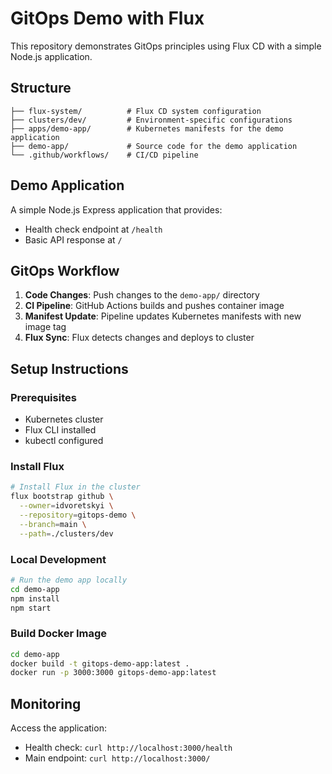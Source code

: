 # GitOps Demo with Flux

This repository demonstrates GitOps principles using Flux CD with a simple Node.js application.

## Structure

```
├── flux-system/          # Flux CD system configuration
├── clusters/dev/         # Environment-specific configurations
├── apps/demo-app/        # Kubernetes manifests for the demo application
├── demo-app/             # Source code for the demo application
└── .github/workflows/    # CI/CD pipeline
```

## Demo Application

A simple Node.js Express application that provides:
- Health check endpoint at `/health`
- Basic API response at `/`

## GitOps Workflow

1. **Code Changes**: Push changes to the `demo-app/` directory
2. **CI Pipeline**: GitHub Actions builds and pushes container image
3. **Manifest Update**: Pipeline updates Kubernetes manifests with new image tag
4. **Flux Sync**: Flux detects changes and deploys to cluster

## Setup Instructions

### Prerequisites
- Kubernetes cluster
- Flux CLI installed
- kubectl configured

### Install Flux

```bash
# Install Flux in the cluster
flux bootstrap github \
  --owner=idvoretskyi \
  --repository=gitops-demo \
  --branch=main \
  --path=./clusters/dev
```

### Local Development

```bash
# Run the demo app locally
cd demo-app
npm install
npm start
```

### Build Docker Image

```bash
cd demo-app
docker build -t gitops-demo-app:latest .
docker run -p 3000:3000 gitops-demo-app:latest
```

## Monitoring

Access the application:
- Health check: `curl http://localhost:3000/health`
- Main endpoint: `curl http://localhost:3000/`